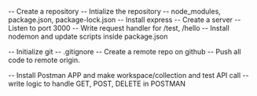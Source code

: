 -- Create a repository
-- Intialize the repository
-- node_modules, package.json, package-lock.json
-- Install express
-- Create a server
-- Listen to port 3000
-- Write request handler for /test, /hello
-- Install nodemon and update scripts inside package.json

-- Initialize git
-- .gitignore
-- Create a remote repo on github
-- Push all code to remote origin.

-- Install Postman APP and make workspace/collection and test API call
-- write logic to handle GET, POST, DELETE in POSTMAN

